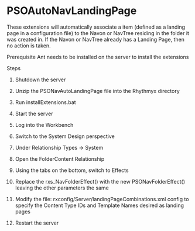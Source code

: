 PSOAutoNavLandingPage
=====================

These extensions will automatically associate a item (defined as a landing page in a configuration file) to the Navon or NavTree residing in the folder it was created in.  If the Navon or NavTree already has a Landing Page, then no action is taken.

Prerequisite
Ant needs to be installed on the server to install the extensions

Steps
1. Shutdown the server
2. Unzip the PSONavAutoLandingPage file into the Rhythmyx directory
3. Run installExtensions.bat
4. Start the server
5. Log into the Workbench
6. Switch to the System Design perspective
7. Under Relationship Types -> System
8. Open the FolderContent Relationship
9. Using the tabs on the bottom, switch to Effects


 
10. Replace the rxs_NavFolderEffect() with the new PSONavFolderEffect() leaving the other parameters the same
11. Modify the file: rxconfig/Server/landingPageCombinations.xml config to specify the Content Type IDs and Template Names desired as landing pages
12. Restart the server